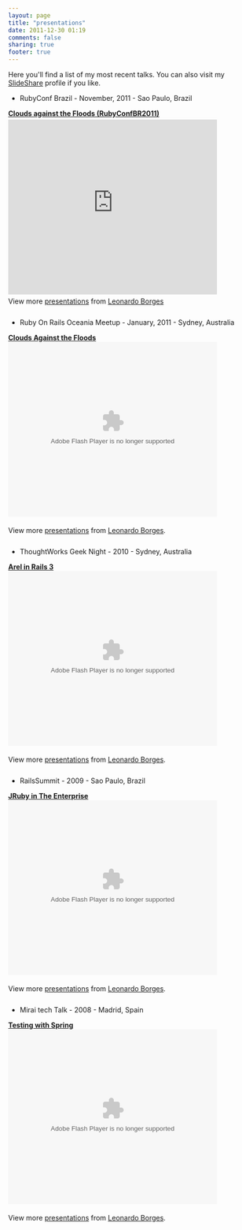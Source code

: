 ```yaml
---
layout: page
title: "presentations"
date: 2011-12-30 01:19
comments: false
sharing: true
footer: true
---
```


Here you'll find a list of my most recent talks. You can also visit my [SlideShare](http://www.slideshare.net/borgesleonardo "SlideShare") profile if you like.

<ul>
  <li>RubyConf Brazil - November, 2011 - Sao Paulo, Brazil</li>
</ul>

<div style="width:425px" id="__ss_10055806"> <strong style="display:block;margin:12px 0 4px"><a href="http://www.slideshare.net/borgesleonardo/clouds-against-the-floods-rubyconfbr2011" title="Clouds against the Floods (RubyConfBR2011) " target="_blank">Clouds against the Floods (RubyConfBR2011) </a></strong> <iframe src="http://www.slideshare.net/slideshow/embed_code/10055806" width="425" height="355" frameborder="0" marginwidth="0" marginheight="0" scrolling="no"></iframe> <div style="padding:5px 0 12px"> View more <a href="http://www.slideshare.net/" target="_blank">presentations</a> from <a href="http://www.slideshare.net/borgesleonardo" target="_blank">Leonardo Borges</a> </div> </div>

<ul>
  <li>Ruby On Rails Oceania Meetup - January, 2011 - Sydney, Australia</li>
</ul>

<div id="__ss_6848940" style="width: 425px;"><strong><a title="Clouds Against the Floods"
                                                        href="http://www.slideshare.net/borgesleonardo/clouds-against-the-floods">Clouds Against the Floods</a></strong>
  <object id="__sse6848940" classid="clsid:d27cdb6e-ae6d-11cf-96b8-444553540000" width="425" height="355"
          codebase="http://download.macromedia.com/pub/shockwave/cabs/flash/swflash.cab#version=6,0,40,0">
    <param name="allowFullScreen" value="true"/>
    <param name="allowScriptAccess" value="always"/>
    <param name="src"
           value="http://static.slidesharecdn.com/swf/ssplayer2.swf?doc=qldfloods-110208052605-phpapp01&amp;stripped_title=clouds-against-the-floods&amp;userName=borgesleonardo"/>
    <param name="name" value="__sse6848940"/>
    <param name="allowfullscreen" value="true"/>
    <embed id="__sse6848940" type="application/x-shockwave-flash" width="425" height="355"
           src="http://static.slidesharecdn.com/swf/ssplayer2.swf?doc=qldfloods-110208052605-phpapp01&amp;stripped_title=clouds-against-the-floods&amp;userName=borgesleonardo"
           name="__sse6848940" allowscriptaccess="always" allowfullscreen="true"></embed>
  </object>
  </p>
  <div style="padding: 5px 0 12px;">View more <a href="http://www.slideshare.net/">presentations</a> from <a
      href="http://www.slideshare.net/borgesleonardo">Leonardo Borges</a>.
  </div>
</div>

<ul>
  <li>ThoughtWorks Geek Night - 2010 - Sydney, Australia</li>
</ul>

<div id="__ss_6817749" style="width: 425px;"><strong><a title="Arel in Rails 3"
                                                        href="http://www.slideshare.net/borgesleonardo/rails-3-and-arel">Arel in Rails 3</a></strong>
  <object id="__sse6817749" classid="clsid:d27cdb6e-ae6d-11cf-96b8-444553540000" width="425" height="355"
          codebase="http://download.macromedia.com/pub/shockwave/cabs/flash/swflash.cab#version=6,0,40,0">
    <param name="allowFullScreen" value="true"/>
    <param name="allowScriptAccess" value="always"/>
    <param name="src"
           value="http://static.slidesharecdn.com/swf/ssplayer2.swf?doc=arel-110204203323-phpapp01&amp;stripped_title=rails-3-and-arel&amp;userName=borgesleonardo"/>
    <param name="name" value="__sse6817749"/>
    <param name="allowfullscreen" value="true"/>
    <embed id="__sse6817749" type="application/x-shockwave-flash" width="425" height="355"
           src="http://static.slidesharecdn.com/swf/ssplayer2.swf?doc=arel-110204203323-phpapp01&amp;stripped_title=rails-3-and-arel&amp;userName=borgesleonardo"
           name="__sse6817749" allowscriptaccess="always" allowfullscreen="true"></embed>
  </object>
  </p>
  <div style="padding: 5px 0 12px;">View more <a href="http://www.slideshare.net/">presentations</a> from <a
      href="http://www.slideshare.net/borgesleonardo">Leonardo Borges</a>.
  </div>
</div>

<ul>
  <li>RailsSummit - 2009 - Sao Paulo, Brazil</li>
</ul>

<div id="__ss_6817733" style="width: 425px;"><strong><a title="JRuby in The Enterprise"
                                                        href="http://www.slideshare.net/borgesleonardo/railssummit09-jruby-in-the-enterprise">JRuby in The Enterprise</a></strong>
  <object id="__sse6817733" classid="clsid:d27cdb6e-ae6d-11cf-96b8-444553540000" width="425" height="355"
          codebase="http://download.macromedia.com/pub/shockwave/cabs/flash/swflash.cab#version=6,0,40,0">
    <param name="allowFullScreen" value="true"/>
    <param name="allowScriptAccess" value="always"/>
    <param name="src"
           value="http://static.slidesharecdn.com/swf/ssplayer2.swf?doc=railssummit09jrubyintheenterprise-110204202723-phpapp01&amp;stripped_title=railssummit09-jruby-in-the-enterprise&amp;userName=borgesleonardo"/>
    <param name="name" value="__sse6817733"/>
    <param name="allowfullscreen" value="true"/>
    <embed id="__sse6817733" type="application/x-shockwave-flash" width="425" height="355"
           src="http://static.slidesharecdn.com/swf/ssplayer2.swf?doc=railssummit09jrubyintheenterprise-110204202723-phpapp01&amp;stripped_title=railssummit09-jruby-in-the-enterprise&amp;userName=borgesleonardo"
           name="__sse6817733" allowscriptaccess="always" allowfullscreen="true"></embed>
  </object>
  </p>
  <div style="padding: 5px 0 12px;">View more <a href="http://www.slideshare.net/">presentations</a> from <a
      href="http://www.slideshare.net/borgesleonardo">Leonardo Borges</a>.
  </div>
</div>

<ul>
  <li>Mirai tech Talk - 2008 - Madrid, Spain</li>
</ul>

<div id="__ss_6817743" style="width: 425px;"><strong><a title="Testing with Spring"
                                                        href="http://www.slideshare.net/borgesleonardo/mirai-tech-talk-spring">Testing with Spring</a></strong>
  <object id="__sse6817743" classid="clsid:d27cdb6e-ae6d-11cf-96b8-444553540000" width="425" height="355"
          codebase="http://download.macromedia.com/pub/shockwave/cabs/flash/swflash.cab#version=6,0,40,0">
    <param name="allowFullScreen" value="true"/>
    <param name="allowScriptAccess" value="always"/>
    <param name="src"
           value="http://static.slidesharecdn.com/swf/ssplayer2.swf?doc=mtt001spring-110204203036-phpapp02&amp;stripped_title=mirai-tech-talk-spring&amp;userName=borgesleonardo"/>
    <param name="name" value="__sse6817743"/>
    <param name="allowfullscreen" value="true"/>
    <embed id="__sse6817743" type="application/x-shockwave-flash" width="425" height="355"
           src="http://static.slidesharecdn.com/swf/ssplayer2.swf?doc=mtt001spring-110204203036-phpapp02&amp;stripped_title=mirai-tech-talk-spring&amp;userName=borgesleonardo"
           name="__sse6817743" allowscriptaccess="always" allowfullscreen="true"></embed>
  </object>
  </p>
  <div style="padding: 5px 0 12px;">View more <a href="http://www.slideshare.net/">presentations</a> from <a
      href="http://www.slideshare.net/borgesleonardo">Leonardo Borges</a>.
  </div>
</div>
